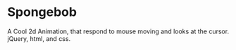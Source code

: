 # Spongebob
A Cool 2d Animation, that respond to mouse moving and looks at the cursor.
jQuery, html, and css.
